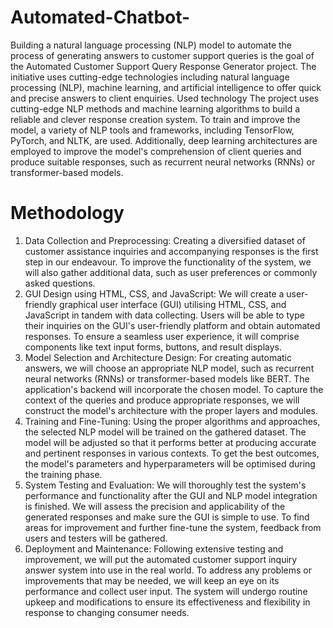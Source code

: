 # Automated-Chatbot-
Building a natural language processing (NLP) model to automate the process of generating answers to customer support queries is the goal of the Automated Customer Support Query Response Generator project. The initiative uses cutting-edge technologies including natural language processing (NLP), machine learning, and artificial intelligence to offer quick and precise answers to client enquiries.
Used technology
The project uses cutting-edge NLP methods and machine learning algorithms to build a reliable and clever response creation system. To train and improve the model, a variety of NLP tools and frameworks, including TensorFlow, PyTorch, and NLTK, are used. Additionally, deep learning architectures are employed to improve the model's comprehension of client queries and produce suitable responses, such as recurrent neural networks (RNNs) or transformer-based models.

# Methodology
1. Data Collection and Preprocessing:
Creating a diversified dataset of customer assistance inquiries and accompanying responses is the first step in our endeavour. To improve the functionality of the system, we will also gather additional data, such as user preferences or commonly asked questions.
2. GUI Design using HTML, CSS, and JavaScript:
We will create a user-friendly graphical user interface (GUI) utilising HTML, CSS, and JavaScript in tandem with data collecting. Users will be able to type their inquiries on the GUI's user-friendly platform and obtain automated responses. To ensure a seamless user experience, it will comprise components like text input forms, buttons, and result displays.
3. Model Selection and Architecture Design:
For creating automatic answers, we will choose an appropriate NLP model, such as recurrent neural networks (RNNs) or transformer-based models like BERT. The application's backend will incorporate the chosen model. To capture the context of the queries and produce appropriate responses, we will construct the model's architecture with the proper layers and modules.
4. Training and Fine-Tuning:
Using the proper algorithms and approaches, the selected NLP model will be trained on the gathered dataset. The model will be adjusted so that it performs better at producing accurate and pertinent responses in various contexts. To get the best outcomes, the model's parameters and hyperparameters will be optimised during the training phase.
5. System Testing and Evaluation:
We will thoroughly test the system's performance and functionality after the GUI and NLP model integration is finished. We will assess the precision and applicability of the generated responses and make sure the GUI is simple to use. To find areas for improvement and further fine-tune the system, feedback from users and testers will be gathered.
6. Deployment and Maintenance:
Following extensive testing and improvement, we will put the automated customer support inquiry answer system into use in the real world. To address any problems or improvements that may be needed, we will keep an eye on its performance and collect user input. The system will undergo routine upkeep and modifications to ensure its effectiveness and flexibility in response to changing consumer needs.
